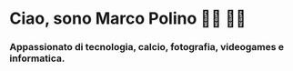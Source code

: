 # **Ciao, sono Marco Polino 👋🏼 👨‍💻**
### __Appassionato di tecnologia, calcio, fotografia, videogames e informatica.__

